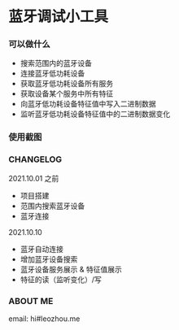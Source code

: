# 蓝牙调试小工具

### 可以做什么

- 搜索范围内的蓝牙设备
- 连接蓝牙低功耗设备
- 获取蓝牙低功耗设备所有服务
- 获取设备某个服务中所有特征
- 向蓝牙低功耗设备特征值中写入二进制数据
- 监听蓝牙低功耗设备特征值中的二进制数据变化



### 使用截图





### CHANGELOG

2021.10.01 之前

- 项目搭建
- 范围内搜索蓝牙设备
- 蓝牙连接

2021.10.10

- 蓝牙自动连接
- 增加蓝牙设备搜索
- 蓝牙设备服务展示 & 特征值展示
- 特征的读（监听变化）/写



### ABOUT ME 

email: hi#leozhou.me

